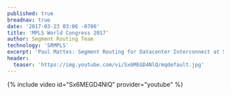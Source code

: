 ```yaml
---
published: true
breadnav: true
date: '2017-03-23 03:06 -0700'
title: 'MPLS World Congress 2017'
author: Segment Routing Team
technology: 'SRMPLS'
excerpt: 'Paul Mattes: Segment Routing for Datacenter Interconnect at Scale'
header:
  teaser: 'https://img.youtube.com/vi/Sx6MEGD4NlQ/mqdefault.jpg'
---    
```

       
{% include video id="Sx6MEGD4NlQ" provider="youtube" %}

